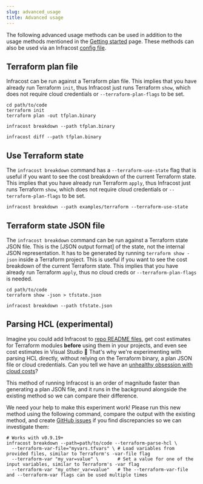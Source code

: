 ```yaml
---
slug: advanced_usage
title: Advanced usage
---
```


The following advanced usage methods can be used in addition to the usage methods mentioned in the [Getting started](/docs/#usage) page. These methods can also be used via an Infracost [config file](/docs/multi_project/config_file).

## Terraform plan file

Infracost can be run against a Terraform plan file. This implies that you have already run Terraform `init`, thus Infracost just runs Terraform `show`, which does not require cloud credentials or `--terraform-plan-flags` to be set.

  ```shell
  cd path/to/code
  terraform init
  terraform plan -out tfplan.binary

  infracost breakdown --path tfplan.binary

  infracost diff --path tfplan.binary
  ```

## Use Terraform state

The `infracost breakdown` command has a `--terraform-use-state` flag that is useful if you want to see the cost breakdown of the current Terraform state. This implies that you have already run Terraform `apply`, thus Infracost just runs Terraform `show`, which does not require cloud credentials or `--terraform-plan-flags` to be set.

  ```shell
  infracost breakdown --path examples/terraform --terraform-use-state
  ```

## Terraform state JSON file

The `infracost breakdown` command can be run against a Terraform state JSON file. This is the [JSON output format] of the state, not the internal JSON representation. It has to be generated by running `terraform show -json` inside a Terraform project. This is useful if you want to see the cost breakdown of the current Terraform state. This implies that you have already run Terraform `apply`, thus no cloud creds or `--terraform-plan-flags` is needed.

  ```shell
  cd path/to/code
  terraform show -json > tfstate.json

  infracost breakdown --path tfstate.json
  ```

## Parsing HCL (experimental)

Imagine you could add Infracost to [repo README files](https://github.com/infracost/infracost/issues/43), get cost estimates for Terraform modules **before** using them in your projects, and even see cost estimates in Visual Studio 🤯 That's why we're experimenting with parsing HCL directly, without relying on the Terraform binary, a plan JSON file or cloud credentials. Can you tell we have an [unhealthy obsession with cloud costs](https://www.youtube.com/watch?v=lefCU2ptsio)?

This method of running Infracost is an order of magnitude faster than generating a plan JSON file, and it runs in the background alongside the existing method so we can compare their difference.

We need your help to make this experiment work! Please run this new method using the following command, compare the output with the existing method, and create [GitHub issues](https://github.com/infracost/infracost/issues) if you find discrepancies so we can investigate them:

  ```shell
  # Works with v0.9.19+
  infracost breakdown --path=path/to/code --terraform-parse-hcl \
    --terraform-var-file="myvars.tfvars" \ # Load variables from provided files, similar to Terraform's -var-file flag
    --terraform-var "my_var=value" \       # Set a value for one of the input variables, similar to Terraform's -var flag
    --terraform-var "my_other_var=value"   # The --terraform-var-file and --terraform-var flags can be used multiple times
  ```
